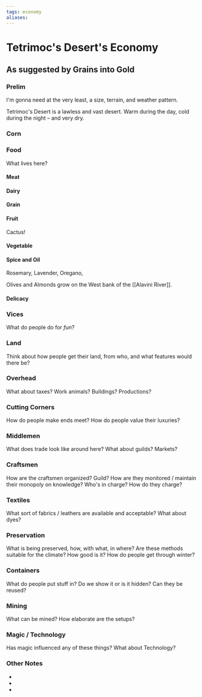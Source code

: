 ```yaml
---
tags: economy
aliases:
---
```


# Tetrimoc's Desert's Economy
## As suggested by Grains into Gold
### Prelim
I'm gonna need at the very least, a size, terrain, and weather pattern.

Tetrimoc's Desert is a lawless and vast desert. Warm during the day, cold during the night – and very dry.

### Corn

### Food
What lives here?
#### Meat
#### Dairy
#### Grain
#### Fruit
Cactus!
#### Vegetable
#### Spice and Oil
Rosemary, Lavender, Oregano,

Olives and Almonds grow on the West bank of the [[Alavini River]].
#### Delicacy

### Vices
What do people do for *fun*?

### Land
Think about how people get their land, from who, and what features would there be?

### Overhead
What about taxes? Work animals? Buildings? Productions?

### Cutting Corners
How do people make ends meet? How do people value their luxuries?

### Middlemen
What does trade look like around here? What about guilds? Markets?

### Craftsmen
How are the craftsmen organized? Guild? How are they monitored / maintain their monopoly on knowledge? Who's in charge? How do they charge?

### Textiles
What sort of fabrics / leathers are available and acceptable? What about dyes?

### Preservation
What is being preserved, how, with what, in where? Are these methods suitable for the climate? How good is it? How do people get through winter? 

### Containers
What do people put stuff in? Do we show it or is it hidden? Can they be reused?

### Mining
What can be mined? How elaborate are the setups?

### Magic / Technology
Has magic influenced any of these things? What about Technology?

### Other Notes
- 
- 
- 
